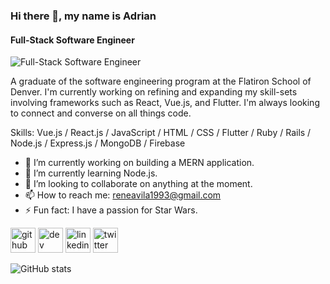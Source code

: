 ### Hi there 👋, my name is Adrian
#### Full-Stack Software Engineer
![Full-Stack Software Engineer](https://pbs.twimg.com/profile_banners/1298728283165491200/1599600655/1500x500)

A graduate of the software engineering program at the Flatiron School of Denver. I'm currently working on refining and expanding my skill-sets involving frameworks such as React, Vue.js, and Flutter. I'm always looking to connect and converse on all things code.

Skills: Vue.js / React.js / JavaScript / HTML / CSS / Flutter / Ruby / Rails / Node.js / Express.js / MongoDB / Firebase

- 🔭 I’m currently working on building a MERN application.
- 🌱 I’m currently learning Node.js. 
- 👯 I’m looking to collaborate on anything at the moment. 
- 📫 How to reach me: reneavila1993@gmail.com 
- ⚡ Fun fact: I have a passion for Star Wars.  


[<img src='https://cdn.jsdelivr.net/npm/simple-icons@3.0.1/icons/github.svg' alt='github' height='40'>](https://github.com/EidorianAvi)  [<img src='https://cdn.jsdelivr.net/npm/simple-icons@3.0.1/icons/dev-dot-to.svg' alt='dev' height='40'>](https://dev.to/eidorianavi)  [<img src='https://cdn.jsdelivr.net/npm/simple-icons@3.0.1/icons/linkedin.svg' alt='linkedin' height='40'>](https://www.linkedin.com/in/EidorianAvi/)  [<img src='https://cdn.jsdelivr.net/npm/simple-icons@3.0.1/icons/twitter.svg' alt='twitter' height='40'>](https://twitter.com/EidorianAvi)  

![GitHub stats](https://github-readme-stats.vercel.app/api?username=EidorianAvi&show_icons=true)  

